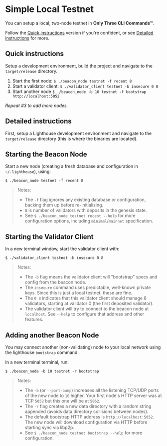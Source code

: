 # Simple Local Testnet

You can setup a local, two-node testnet in **Only Three CLI Commands™**.

Follow the [Quick instructions](#tldr) version if you're confident, or see
[Detailed instructions](#detail) for more.


## Quick instructions

Setup a development environment, build the project and navigate to the
`target/release` directory.

1. Start the first node: `$ ./beacon_node testnet -f recent 8`
1. Start a validator client: `$ ./validator_client testnet -b insecure 0 8`
1. Start another node `$ ./beacon_node -b 10 testnet -f bootstrap http://localhost:5052`

_Repeat #3 to add more nodes._

## Detailed instructions

First, setup a Lighthouse development environment and navigate to the
`target/release` directory (this is where the binaries are located).

## Starting the Beacon Node

Start a new node (creating a fresh database and configuration in `~/.lighthouse`), using:

```
$ ./beacon_node testnet -f recent 8
```

> Notes:
>
> - The `-f` flag ignores any existing database or configuration, backing them
>   up before re-initializing.
> - `8` is number of validators with deposits in the genesis state.
> - See `$ ./beacon_node testnet recent --help` for more configuration options,
>   including `minimal`/`mainnet` specification.

## Starting the Validator Client

In a new terminal window, start the validator client with:

```
$ ./validator_client testnet -b insecure 0 8
```

> Notes:
>
> - The `-b` flag means the validator client will "bootstrap" specs and config
>   from the beacon node.
> - The `insecure` command uses predictable, well-known private keys. Since
>   this is just a local testnet, these are fine.
> - The `0 8` indicates that this validator client should manage 8 validators,
>   starting at validator 0 (the first deposited validator).
> - The validator client will try to connect to the beacon node at `localhost`.
>   See `--help` to configure that address and other features.

## Adding another Beacon Node

You may connect another (non-validating) node to your local network using the
lighthouse `bootstrap` command.

In a new terminal terminal, run:


```
$ ./beacon_node -b 10 testnet -r bootstrap
```

> Notes:
>
> - The `-b` (or `--port-bump`) increases all the listening TCP/UDP ports of
>   the new node to `10` higher. Your first node's HTTP server was at TCP
>   `5052` but this one will be at `5062`.
> - The `-r` flag creates a new data directory with a random string appended
>   (avoids data directory collisions between nodes).
> - The default bootstrap HTTP address is `http://localhost:5052`. The new node
>   will download configuration via HTTP before starting sync via libp2p.
> - See `$ ./beacon_node testnet bootstrap --help` for more configuration.
